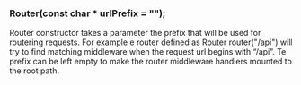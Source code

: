 <h3 id='router.Router'>Router(const char * urlPrefix = "");</h3>

Router constructor takes a parameter the prefix that will be used for routering requests. For example e router defined as Router router("/api") will try to find matching middleware when the request url begins with “/api”. Te prefix can be left empty to make the router middleware handlers mounted to the root path.
